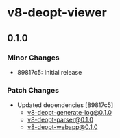 # v8-deopt-viewer

## 0.1.0

### Minor Changes

- 89817c5: Initial release

### Patch Changes

- Updated dependencies [89817c5]
  - v8-deopt-generate-log@0.1.0
  - v8-deopt-parser@0.1.0
  - v8-deopt-webapp@0.1.0
